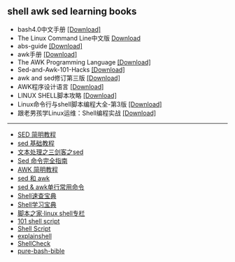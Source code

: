 ## shell awk sed learning books
- bash4.0中文手册 [[Download]](/shell/book/bash4.0中文手册.pdf)
- The Linux Command Line中文版 [Download](/shell/book/The%20Linux%20Command%20Line中文版.pdf)
- abs-guide [[Download]](/shell/book/abs-guide.pdf)
- awk手册 [[Download]](/shell/book/awk手册.pdf)
- The AWK Programming Language [[Download]](/shell/book/The.AWK.Programming.Language.pdf)
- Sed-and-Awk-101-Hacks [[Download]](/shell/book/Sed-and-Awk-101-Hacks.pdf)
- awk and sed修订第三版 [[Download]](/shell/book/awk%20and%20sed修订第三版.pdf)
- AWK程序设计语言 [[Download]](/shell/book/AWK程序设计语言.pdf)
- LINUX SHELL脚本攻略 [[Download]](/shell/book/LINUX%20SHELL脚本攻略(中文版带书签).pdf)
- Linux命令行与shell脚本编程大全-第3版 [[Download]](/shell/book/Linux命令行与shell脚本编程大全%20%20第3版.pdf)
- 跟老男孩学Linux运维：Shell编程实战 [[Download]](/shell/book/跟老男孩学Linux运维：Shell编程实战.pdf)
---
- [SED 简明教程](https://coolshell.cn/articles/9104.html)
- [sed 基础教程](https://www.twle.cn/c/yufei/sed/sed-basic-index.html)
- [文本处理之三剑客之sed](https://www.devopssec.cn/2018/08/08/Shell%E5%85%A5%E9%97%A8%E5%88%B0%E7%B2%BE%E9%80%9A-%E6%96%87%E6%9C%AC%E5%A4%84%E7%90%86%E4%B8%89%E5%89%91%E5%AE%A2%E4%B9%8Bsed/)
- [Sed 命令完全指南](https://linux.cn/article-10232-1.html)
- [AWK 简明教程](https://coolshell.cn/articles/9070.html)
- [sed 和 awk](http://wanggen.myweb.hinet.net/ach3/ach3.html?MywebPageId=2017191508402748485&MywebPageId=2017191508403803949#sed_and_awk)
- [sed & awk单行常用命令](https://github.com/anzhihe/learning/blob/master/shell/book/sed-and-awk-oneline)
- [Shell速查宝典](https://chegva.com/2056.html)
- [Shell学习宝典](https://chegva.com/3401.html)
- [脚本之家·linux shell专栏](https://www.jb51.net/list/list_235_1.htm)
- [101 shell script](https://github.com/anzhihe/learning/blob/master/shell/book/101_shell_script.md)
- [Shell Script](https://bash.cyberciti.biz/)
- [explainshell](https://explainshell.com/)
- [ShellCheck](https://www.shellcheck.net/)
- [pure-bash-bible](https://github.com/dylanaraps/pure-bash-bible)
